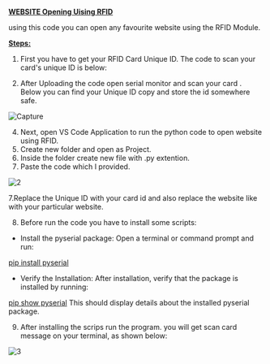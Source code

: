 **[  WEBSITE Opening Uising RFID ](url)**

using this code you can open any favourite website using the RFID Module.

**[Steps:](url)**

1. First you have to get your RFID Card Unique ID. The code to scan your card's unique ID is below:

2.  After Uploading the code open serial monitor and scan your card . Below you can find your Unique ID copy and store the id  somewhere safe.
   
![Capture](https://github.com/user-attachments/assets/1d88e45c-1b48-466b-960c-a3896438e54c)


4. Next, open VS Code Application to run the python code to open website using RFID.
5. Create new folder and open as Project.
6. Inside the folder create new file with .py extention.
7. Paste the code which I provided.
   
![2](https://github.com/user-attachments/assets/6ebd9f38-4acb-4a85-8553-4b0d7ced7280)

7.Replace the Unique ID with your card id and also replace the website like with your particular website. 

8. Before run the code you have to install some scripts:

- Install the pyserial package: Open a terminal or command prompt and run:

[pip install pyserial](URL)

- Verify the Installation: After installation, verify that the package is installed by running:

[pip show pyserial](URL)
This should display details about the installed pyserial package.

9. After installing the scrips run the program. you will get scan card message on your terminal, as shown below:
    
![3](https://github.com/user-attachments/assets/00c29f0b-4c6e-4c8b-80e8-1c6b021f7971)

